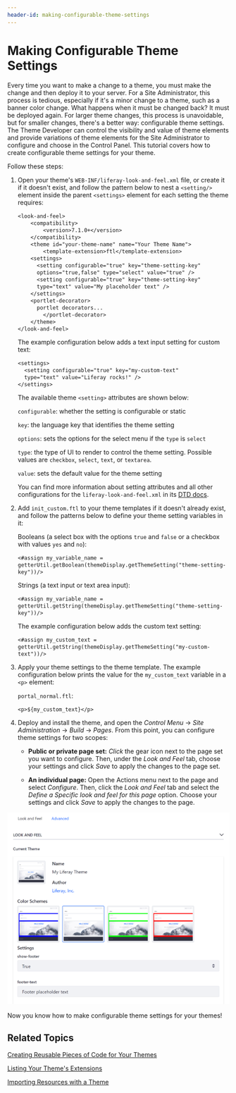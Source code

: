 ```yaml
---
header-id: making-configurable-theme-settings
---
```


# Making Configurable Theme Settings

Every time you want to make a change to a theme, you must make the change and
then deploy it to your server. For a Site Administrator, this process is
tedious, especially if it's a minor change to a theme, such as a banner color
change. What happens when it must be changed back? It must be deployed again.
For larger theme changes, this process is unavoidable, but for smaller changes,
there's a better way: configurable theme settings. The Theme Developer can
control the visibility and value of theme elements and provide variations of
theme elements for the Site Administrator to configure and choose in the Control
Panel. This tutorial covers how to create configurable theme settings for your
theme. 

Follow these steps:

1.  Open your theme's `WEB-INF/liferay-look-and-feel.xml` file, or create it if 
    it doesn't exist, and follow the pattern below to nest a `<setting/>` 
    element inside the parent `<settings>` element for each setting the theme 
    requires:

        <look-and-feel>
        	<compatibility>
        		<version>7.1.0+</version>
        	</compatibility>
        	<theme id="your-theme-name" name="Your Theme Name">
        		<template-extension>ftl</template-extension>
            <settings>
              <setting configurable="true" key="theme-setting-key"
              options="true,false" type="select" value="true" />
              <setting configurable="true" key="theme-setting-key"
              type="text" value="My placeholder text" />
            </settings>
            <portlet-decorator>
              portlet decorators...
        		</portlet-decorator>
        	</theme>
        </look-and-feel>

    The example configuration below adds a text input setting for custom text:
    
        <settings>
          <setting configurable="true" key="my-custom-text"
          type="text" value="Liferay rocks!" />
        </settings>

    The available theme `<setting>` attributes are shown below:

    `configurable`: whether the setting is configurable or static 

    `key`: the language key that identifies the theme setting 

    `options`: sets the options for the select menu if the `type` is `select` 

    `type`: the type of UI to render to control the theme setting. Possible 
    values are `checkbox`, `select`, `text`, or `textarea`. 

    `value`: sets the default value for the theme setting 

    You can find more information about setting attributes and all other 
    configurations for the `liferay-look-and-feel.xml` in its 
    [DTD docs](@platform-ref@/7.1-latest/definitions/liferay-look-and-feel_7_1_0.dtd.html#settings). 

2.  Add `init_custom.ftl` to your theme templates if it doesn't already exist, 
    and follow the patterns below to define your theme setting variables in it:

    Booleans (a select box with the options `true` and `false` or a checkbox 
    with values `yes` and `no`):

        <#assign my_variable_name =
        getterUtil.getBoolean(themeDisplay.getThemeSetting("theme-setting-key"))/>

    Strings (a text input or text area input):

        <#assign my_variable_name =
        getterUtil.getString(themeDisplay.getThemeSetting("theme-setting-key"))/>
 
    The example configuration below adds the custom text setting:
    
        <#assign my_custom_text =
        getterUtil.getString(themeDisplay.getThemeSetting("my-custom-text"))/>

3.  Apply your theme settings to the theme template. The example configuration 
    below prints the value for the `my_custom_text` variable in a `<p>` element:

    `portal_normal.ftl`:

        <p>${my_custom_text}</p>

4.  Deploy and install the theme, and open the *Control Menu* &rarr; *Site 
    Administration* &rarr; *Build* &rarr; *Pages*. From this point, you can 
    configure theme settings for two scopes:

    - **Public or private page set:** *Click* the gear icon next to the page set 
    you want to configure. Then, under the *Look and Feel* tab, choose your 
    settings and click *Save* to apply the changes to the page set. 

    - **An individual page:** Open the Actions menu next to the page and select 
    *Configure*. Then, click the *Look and Feel* tab and select the 
    *Define a Specific look and feel for this page* option. Choose your settings 
    and click *Save* to apply the changes to the page. 

![Figure 1: Here are examples of configurable settings for the site Admin.](../../../../images/theme-dev-configurable-theme-settings.png)

Now you know how to make configurable theme settings for your themes!

## Related Topics

[Creating Reusable Pieces of Code for Your Themes](/docs/7-1/tutorials/-/knowledge_base/t/creating-reusable-pieces-of-code-for-your-themes)

[Listing Your Theme's Extensions](/docs/7-1/tutorials/-/knowledge_base/t/listing-your-themes-extensions)

[Importing Resources with a Theme](/docs/7-1/tutorials/-/knowledge_base/t/importing-resources-with-a-theme)
